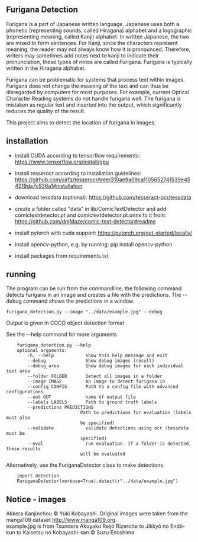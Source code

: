 ## 	Furigana Detection

Furigana is a part of Japanese written language. 
Japanese uses both a phonetic (representing sounds, called Hiragana) alphabet and a logographic (representing meaning, called Kanji) alphabet.
In written Japanese, the two are mixed to form sentences.
For Kanji, since the characters represent meaning, the reader may not always know how it is pronounced. 
Therefore, writers may sometimes add notes next to kanji to indicate their pronunciation, these types of notes are called Furigana. 
Furigana is typically written in the Hiragana alphabet.

Furigana can be problematic for systems that process text within images.
Furigana does not change the meaning of the text and can thus be disregarded by computers for most purposes. 
For example, current Optical Character Reading systems do not handle furigana well. 
The furigana is mistaken as regular text and inserted into the output, which significantly reduces the quality of the result. 

This project aims to detect the location of furigana in images.
## installation
- install CUDA according to tensorflow requirements: https://www.tensorflow.org/install/gpu

- install tesserocr according to installation guidelines: https://github.com/sirfz/tesserocr/tree/310ae9a09ca1105652741539e454219da7c936a1#installation  

- download tessdata (optional): https://github.com/tesseract-ocr/tessdata 

- create a folder called "data" in lib/ComicTextDetector and add comictextdetector.pt and comictextdetector.pt.onnx to it from: https://github.com/dmMaze/comic-text-detector#readme

- install pytorch with cuda support: https://pytorch.org/get-started/locally/

- install opencv-python, e.g. by running: pip install opencv-python

- install packages from requirements.txt 

## running
The program can be run from the commandline, the following command detects furigana in an image and creates a file with
the predictions. The --debug command shows the predictions in a window.

    furigana_detection.py --image "../data/example.jpg" --debug

Output is given in COCO object detection format

See the --help command for more arguments

        furigana_detection.py --help
        optional arguments:
            -h, --help            show this help message and exit
            --debug               Show debug images (result)
            --debug_area          Show debug images for each individual text area
            --folder FOLDER       Detect all images in a folder
            --image IMAGE         An image to detect furigana in
            --config CONFIG       Path to a config file with advanced configurations
            --out OUT             name of output file
            --labels LABELS       Path to ground truth labels
            --predictions PREDICTIONS
                                Path to predictions for evaluation (labels must also
                                be specified)
            --validate            validate detections using ocr (tessdata must be
                                specified)
            --eval                run evaluation. If a folder is detected, these results
                                will be evaluated



Alternatively, use the FuriganaDetector class to make detections
        
        import detection
        FuriganaDetector(verbose=True).detect(r"../data/example.jpg") 
    
## Notice - images
Akkera Kanjinchou © Yuki Kobayashi. Original images were taken from the manga109 dataset http://www.manga109.org  
example.jpg is from Tsundere Akuyaku Reijō Rīzerotte to Jikkyō no Endō-kun to Kaisetsu no Kobayashi-san © Suzu Enoshima
